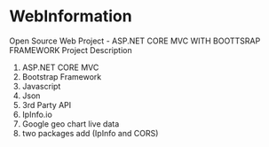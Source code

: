# WebInformation
Open Source Web Project - ASP.NET CORE MVC WITH BOOTTSRAP FRAMEWORK
Project Description
1. ASP.NET CORE MVC 
2. Bootstrap Framework
3. Javascript
4. Json
5. 3rd Party API
6. IpInfo.io
7. Google geo chart live data
8. two packages add (IpInfo and CORS)
